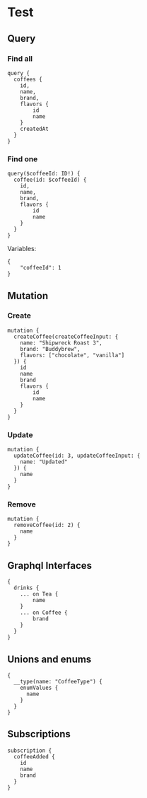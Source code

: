 # Test

## Query

### Find all

```gql
query {
  coffees {
    id,
    name,
    brand,
    flavors {
        id
        name
    }
    createdAt
  }
}
```

### Find one

```gql
query($coffeeId: ID!) {
  coffee(id: $coffeeId) {
    id,
    name,
    brand,
    flavors {
        id
        name
    }
  }
}
```

Variables:

```gql
{
    "coffeeId": 1
}

```

## Mutation

### Create

```gql
mutation {
  createCoffee(createCoffeeInput: {
    name: "Shipwreck Roast 3",
    brand: "Buddybrew",
    flavors: ["chocolate", "vanilla"]
  }) {
    id
    name
    brand
    flavors {
        id
        name
    }
  }
}
```

### Update

```gql
mutation {
  updateCoffee(id: 3, updateCoffeeInput: {
    name: "Updated"
  }) {
    name
  }
}

```

### Remove

```gql
mutation {
  removeCoffee(id: 2) {
    name
  }
}
```


## Graphql Interfaces

```gql
{
  drinks {
    ... on Tea {
        name
    }
    ... on Coffee {
        brand
    }
  }
}
```

## Unions and enums

```gql
{
  __type(name: "CoffeeType") {
    enumValues {
      name
    }
  }
}
```

## Subscriptions

```gql
subscription {
  coffeeAdded {
    id
    name
    brand
  }
}
```